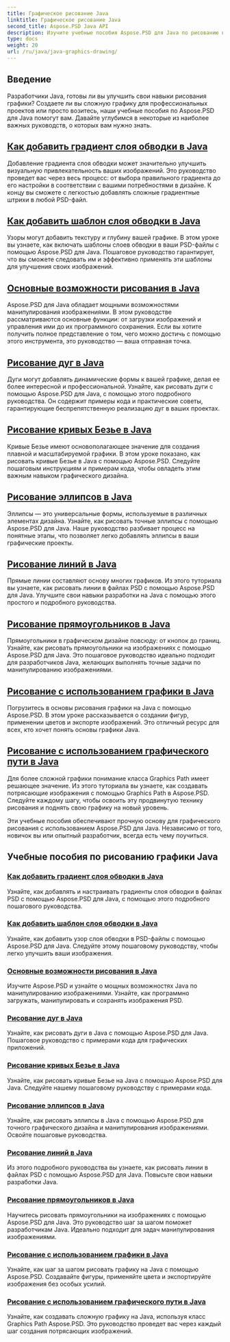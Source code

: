 ```yaml
---
title: Графическое рисование Java
linktitle: Графическое рисование Java
second_title: Aspose.PSD Java API
description: Изучите учебные пособия Aspose.PSD для Java по рисованию графики. Научитесь добавлять штрихи, рисовать фигуры и манипулировать PSD-файлами с помощью пошаговых руководств.
type: docs
weight: 20
url: /ru/java/java-graphics-drawing/
---
```


## Введение

Разработчики Java, готовы ли вы улучшить свои навыки рисования графики? Создаете ли вы сложную графику для профессиональных проектов или просто возитесь, наши учебные пособия по Aspose.PSD для Java помогут вам. Давайте углубимся в некоторые из наиболее важных руководств, о которых вам нужно знать.

## [Как добавить градиент слоя обводки в Java](./add-stroke-layer-gradient/)

Добавление градиента слоя обводки может значительно улучшить визуальную привлекательность ваших изображений. Это руководство проведет вас через весь процесс: от выбора правильного градиента до его настройки в соответствии с вашими потребностями в дизайне. К концу вы сможете с легкостью добавлять сложные градиентные штрихи в любой PSD-файл.

## [Как добавить шаблон слоя обводки в Java](./add-stroke-layer-pattern/)

Узоры могут добавить текстуру и глубину вашей графике. В этом уроке вы узнаете, как включать шаблоны слоев обводки в ваши PSD-файлы с помощью Aspose.PSD для Java. Пошаговое руководство гарантирует, что вы сможете следовать им и эффективно применять эти шаблоны для улучшения своих изображений.

## [Основные возможности рисования в Java](./core-drawing-features/)

Aspose.PSD для Java обладает мощными возможностями манипулирования изображениями. В этом руководстве рассматриваются основные функции: от загрузки изображений и управления ими до их программного сохранения. Если вы хотите получить полное представление о том, чего можно достичь с помощью этого инструмента, это руководство — ваша отправная точка.

## [Рисование дуг в Java](./drawing-arcs/)

Дуги могут добавлять динамические формы к вашей графике, делая ее более интересной и профессиональной. Узнайте, как рисовать дуги с помощью Aspose.PSD для Java, с помощью этого подробного руководства. Он содержит примеры кода и практические советы, гарантирующие беспрепятственную реализацию дуг в ваших проектах.

## [Рисование кривых Безье в Java](./drawing-bezier-curves/)

Кривые Безье имеют основополагающее значение для создания плавной и масштабируемой графики. В этом уроке показано, как рисовать кривые Безье в Java с помощью Aspose.PSD. Следуйте пошаговым инструкциям и примерам кода, чтобы овладеть этим важным навыком графического дизайна.

## [Рисование эллипсов в Java](./drawing-ellipses/)

Эллипсы — это универсальные формы, используемые в различных элементах дизайна. Узнайте, как рисовать точные эллипсы с помощью Aspose.PSD для Java. Наше руководство разбивает процесс на понятные этапы, что позволяет легко добавлять эллипсы в ваши графические проекты.

## [Рисование линий в Java](./drawing-lines/)

Прямые линии составляют основу многих графиков. Из этого туториала вы узнаете, как рисовать линии в файлах PSD с помощью Aspose.PSD для Java. Улучшите свои навыки разработки на Java с помощью этого простого и подробного руководства.

## [Рисование прямоугольников в Java](./drawing-rectangles/)

Прямоугольники в графическом дизайне повсюду: от кнопок до границ. Узнайте, как рисовать прямоугольники на изображениях с помощью Aspose.PSD для Java. Это пошаговое руководство идеально подходит для разработчиков Java, желающих выполнять точные задачи по манипулированию изображениями.

## [Рисование с использованием графики в Java](./drawing-using-graphics/)

Погрузитесь в основы рисования графики на Java с помощью Aspose.PSD. В этом уроке рассказывается о создании фигур, применении цветов и экспорте изображений. Это отличный ресурс для всех, кто хочет понять основы графики Java.

## [Рисование с использованием графического пути в Java](./drawing-using-graphics-path/)

Для более сложной графики понимание класса Graphics Path имеет решающее значение. Из этого туториала вы узнаете, как создавать потрясающие изображения с помощью Graphics Path в Aspose.PSD. Следуйте каждому шагу, чтобы освоить эту продвинутую технику рисования и поднять свою графику на новый уровень.

Эти учебные пособия обеспечивают прочную основу для графического рисования с использованием Aspose.PSD для Java. Независимо от того, новичок вы или опытный разработчик, всегда есть чему поучиться.

## Учебные пособия по рисованию графики Java
### [Как добавить градиент слоя обводки в Java](./add-stroke-layer-gradient/)
Узнайте, как добавлять и настраивать градиенты слоя обводки в файлах PSD с помощью Aspose.PSD для Java, с помощью этого подробного пошагового руководства.
### [Как добавить шаблон слоя обводки в Java](./add-stroke-layer-pattern/)
Узнайте, как добавить узор слоя обводки в PSD-файлы с помощью Aspose.PSD для Java. Следуйте этому пошаговому руководству, чтобы легко улучшить ваши изображения.
### [Основные возможности рисования в Java](./core-drawing-features/)
Изучите Aspose.PSD и узнайте о мощных возможностях Java по манипулированию изображениями. Узнайте, как программно загружать, манипулировать и сохранять изображения PSD.
### [Рисование дуг в Java](./drawing-arcs/)
Узнайте, как рисовать дуги в Java с помощью Aspose.PSD для Java. Пошаговое руководство с примерами кода для графических приложений.
### [Рисование кривых Безье в Java](./drawing-bezier-curves/)
Узнайте, как рисовать кривые Безье на Java с помощью Aspose.PSD для Java. Следуйте нашему пошаговому руководству с примерами кода.
### [Рисование эллипсов в Java](./drawing-ellipses/)
Узнайте, как рисовать эллипсы в Java с помощью Aspose.PSD для точного графического дизайна и манипулирования изображениями. Освойте пошаговые руководства.
### [Рисование линий в Java](./drawing-lines/)
Из этого подробного руководства вы узнаете, как рисовать линии в файлах PSD с помощью Aspose.PSD для Java. Повысьте свои навыки разработки Java.
### [Рисование прямоугольников в Java](./drawing-rectangles/)
Научитесь рисовать прямоугольники на изображениях с помощью Aspose.PSD для Java. Это руководство шаг за шагом поможет разработчикам Java. Идеально подходит для задач манипулирования изображениями.
### [Рисование с использованием графики в Java](./drawing-using-graphics/)
Узнайте, как шаг за шагом рисовать графику на Java с помощью Aspose.PSD. Создавайте фигуры, применяйте цвета и экспортируйте изображения без особых усилий.
### [Рисование с использованием графического пути в Java](./drawing-using-graphics-path/)
Узнайте, как создавать сложную графику на Java, используя класс Graphics Path Aspose.PSD. Это руководство проведет вас через каждый шаг создания потрясающих изображений.